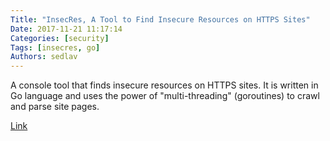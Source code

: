 ```yaml
---
Title: "InsecRes, A Tool to Find Insecure Resources on HTTPS Sites"
Date: 2017-11-21 11:17:14
Categories: [security]
Tags: [insecres, go]
Authors: sedlav
---
```


A console tool that finds insecure resources on HTTPS sites. It is written in Go language and uses the power of "multi-threading" (goroutines) to crawl and parse site pages.

[Link](https://www.tecmint.com/insecres-finds-insecure-resources-on-https-sites/)
